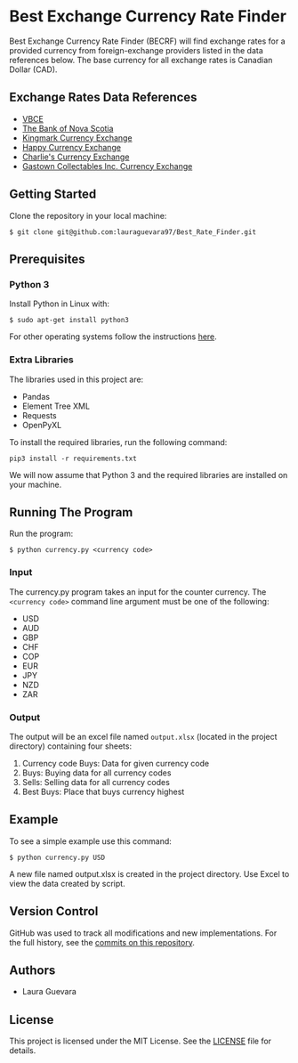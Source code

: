 # Best Exchange Currency Rate Finder  

Best Exchange Currency Rate Finder (BECRF) will find exchange rates for a provided currency from foreign-exchange providers listed in the data references below. The base currency for all exchange rates is Canadian Dollar (CAD).

## Exchange Rates Data References
* [VBCE](https://www.vbce.ca/rates)
* [The Bank of Nova Scotia](http://www.scotiabank.com/ca/en/0,,1118,00.html)
* [Kingmark Currency Exchange](http://www.kingmark.ca/exchange-rates)
* [Happy Currency Exchange](http://www.happycurrency.com/rates)
* [Charlie's Currency Exchange](http://www.charliescurrency.ca/rates.html)
* [Gastown Collectables Inc. Currency Exchange](http://www.gciexchange.com/rates.php)

## Getting Started

Clone the repository in your local machine:

`$ git clone git@github.com:lauraguevara97/Best_Rate_Finder.git`

## Prerequisites

### Python 3

Install Python in Linux with:

`$ sudo apt-get install python3`

For other operating systems follow the instructions [here](https://python.org/downloads).

### Extra Libraries

The libraries used in this project are:

* Pandas
* Element Tree XML
* Requests
* OpenPyXL 

To install the required libraries, run the following command:

`pip3 install -r requirements.txt`

We will now assume that Python 3 and the required libraries are installed on your machine.

## Running The Program

Run the program:

`$ python currency.py <currency code>`

### Input

The currency.py program takes an input for the counter currency.
The `<currency code>` command line argument must be one of the following:
* USD
* AUD
* GBP
* CHF
* COP 
* EUR
* JPY
* NZD
* ZAR

### Output

The output will be an excel file named `output.xlsx` (located in the project directory) containing four sheets: 
1. Currency code Buys: Data for given currency code
2. Buys: Buying data for all currency codes
3. Sells: Selling data for all currency codes
4. Best Buys: Place that buys currency highest

## Example

To see a simple example use this command:

`$ python currency.py USD`

A new file named output.xlsx is created in the project directory. Use Excel to view the data created by script.

## Version Control

GitHub was used to track all modifications and new implementations. For the full history, see the [commits on this repository](https://github.com/lauraguevara97/Best_Rate_Finder/commits/master).

## Authors

* Laura Guevara

## License

This project is licensed under the MIT License. See the [LICENSE](LICENSE) file for details.
